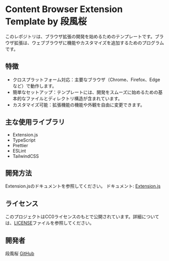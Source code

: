 # Content Browser Extension Template by 段風桜

このレポジトリは、ブラウザ拡張の開発を始めるためのテンプレートです。ブラウザ拡張は、ウェブブラウザに機能やカスタマイズを追加するためのプログラムです。

## 特徴

- クロスプラットフォーム対応：主要なブラウザ（Chrome、Firefox、Edgeなど）で動作します。
- 簡単なセットアップ：テンプレートには、開発をスムーズに始めるための基本的なファイルとディレクトリ構造が含まれています。
- カスタマイズ可能：拡張機能の機能や外観を自由に変更できます。

## 主な使用ライブラリ

- Extension.js
- TypeScript
- Prettier
- ESLint
- TailwindCSS

## 開発方法

Extension.jsのドキュメントを参照してください。
ドキュメント: [Extension.js](https://extension.js.org/)

## ライセンス

このプロジェクトはCC0ライセンスのもとで公開されています。詳細については、[LICENSE](LICENSE)ファイルを参照してください。

## 開発者

段風桜 [GitHub](https://github.com/dampuzakura)
